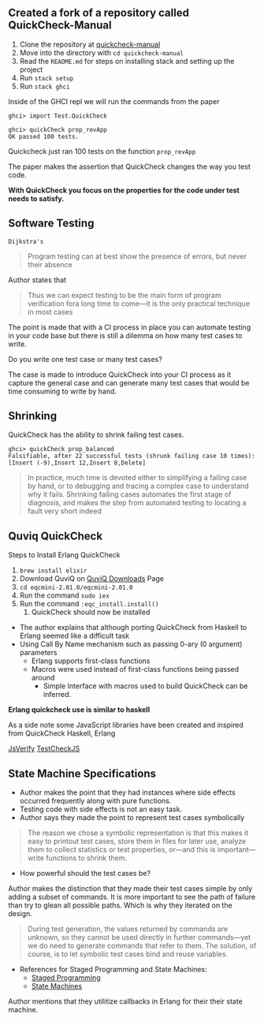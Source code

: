 ## Created a fork of a repository called QuickCheck-Manual

1. Clone the repository at [quickcheck-manual](https://github.com/jbelmont/quickcheck-manual.git)
2. Move into the directory with `cd quickcheck-manual`
3. Read the `README.md` for steps on installing stack and setting up the project
4. Run `stack setup`
5. Run `stack ghci`

Inside of the GHCI repl we will run the commands from the paper

```
ghci> import Test.QuickCheck
```

```
ghci> quickCheck prop_revApp
OK passed 100 tests.
```

Quickcheck just ran 100 tests on the function `prop_revApp`

The paper makes the assertion that QuickCheck changes the way you test code.

**With QuickCheck you focus on the properties for the code under test needs to satisfy.**

## Software Testing

`Dijkstra's`
> Program testing can at best show the presence of errors, but never their absence

Author states that
> Thus we can expect testing to be the main form of program verification fora long time to come—it is the only practical technique in most cases

The point is made that with a CI process in place you can automate testing in your code base but there is still a dilemma on how many test cases to write.

Do you write one test case or many test cases?

The case is made to introduce QuickCheck into your CI process as it capture the general case and can generate many test cases that would be time consuming to write by hand.

## Shrinking

QuickCheck has the ability to shrink failing test cases. 

```
ghci> quickCheck prop_balanced
Falsifiable, after 22 successful tests (shrunk failing case 10 times):
[Insert (-9),Insert 12,Insert 8,Delete]
```

> In practice, much time is devoted either to simplifying a failing case by hand, or to debugging and tracing a complex case to understand why it fails. Shrinking failing cases automates the first stage of diagnosis, and makes the step from automated testing to locating a fault very short indeed

## Quviq QuickCheck

Steps to Install Erlang QuickCheck
1. `brew install elixir`
2. Download QuviQ on [QuviQ Downloads](http://www.quviq.com/downloads/) Page
3. `cd eqcmini-2.01.0/eqcmini-2.01.0`
4. Run the command `sudo iex`
5. Run the command `:eqc_install.install()`
    1. QuickCheck should now be installed

* The author explains that although porting QuickCheck from Haskell to Erlang seemed like a difficult task
* Using Call By Name mechanism such as passing 0-ary (0 argument) parameters
    * Erlang supports first-class functions
    * Macros were used instead of first-class functions being passed around
        * Simple Interface with macros used to build QuickCheck can be inferred.

**Erlang quickcheck use is similar to haskell**

As a side note some JavaScript libraries have been created and inspired from QuickCheck Haskell, Erlang

[JsVerify](http://jsverify.github.io/)
[TestCheckJS](http://leebyron.com/testcheck-js/)

## State Machine Specifications

* Author makes the point that they had instances where side effects occurred frequently along with pure functions.
* Testing code with side effects is not an easy task.
* Author says they made the point to represent test cases symbolically

> The reason we chose a symbolic representation is that this makes it easy to printout test cases, store them in files for later use, analyze them to collect statistics or test properties, or—and this is important—write functions to shrink them.

* How powerful should the test cases be?

Author makes the distinction that they made their test cases simple by only adding a subset of commands.
It is more important to see the path of failure than try to glean all possible paths.
Which is why they iterated on the design.

> During test  generation, the values returned by commands are unknown, so they cannot be used directly in further commands—yet we do  need to  generate commands that refer  to  them. The solution, of course, is to let symbolic test cases bind and reuse variables.

* References for Staged Programming and State Machines:
    * [Staged Programming](http://web.cecs.pdx.edu/~sheard/staged.html)
    * [State Machines](https://en.wikipedia.org/wiki/Finite-state_machine)

Author mentions that they utilitize callbacks in Erlang for their their state machine.